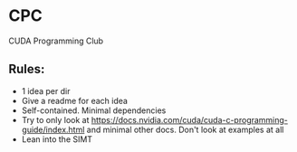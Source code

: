 # CPC
CUDA Programming Club

## Rules:
- 1 idea per dir
- Give a readme for each idea
- Self-contained. Minimal dependencies
- Try to only look at https://docs.nvidia.com/cuda/cuda-c-programming-guide/index.html and minimal other docs. Don't look at examples at all
- Lean into the SIMT
